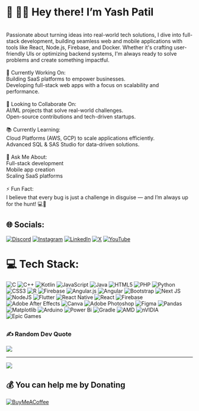 # 💫 👨‍💻 Hey there! I’m Yash Patil
 <br>Passionate about turning ideas into real-world tech solutions, I dive into full-stack development, building seamless web and mobile applications with tools like React, Node.js, Firebase, and Docker. Whether it's crafting user-friendly UIs or optimizing backend systems, I'm always ready to solve problems and create something impactful.<br><br>🔭 Currently Working On:<br>Building SaaS platforms to empower businesses.<br>Developing full-stack web apps with a focus on scalability and performance.<br><br>🤝 Looking to Collaborate On:<br>AI/ML projects that solve real-world challenges.<br>Open-source contributions and tech-driven startups.<br><br>📚 Currently Learning:<br>Cloud Platforms (AWS, GCP) to scale applications efficiently.<br>Advanced SQL & SAS Studio for data-driven solutions.<br><br>💬 Ask Me About:<br>Full-stack development<br>Mobile app creation<br>Scaling SaaS platforms<br><br>⚡ Fun Fact:<br>I believe that every bug is just a challenge in disguise — and I’m always up for the hunt! 💻🚀

## 🌐 Socials:
[![Discord](https://img.shields.io/badge/Discord-%237289DA.svg?logo=discord&logoColor=white)](https://discord.gg/yashpail_ll) [![Instagram](https://img.shields.io/badge/Instagram-%23E4405F.svg?logo=Instagram&logoColor=white)](https://instagram.com/yashpatil_ll) [![LinkedIn](https://img.shields.io/badge/LinkedIn-%230077B5.svg?logo=linkedin&logoColor=white)](https://linkedin.com/in/yashpatil-ll) [![X](https://img.shields.io/badge/X-black.svg?logo=X&logoColor=white)](https://x.com/YashPat08450730) [![YouTube](https://img.shields.io/badge/YouTube-%23FF0000.svg?logo=YouTube&logoColor=white)](https://youtube.com/@PatilsPrime) 

# 💻 Tech Stack:
![C](https://img.shields.io/badge/c-%2300599C.svg?style=for-the-badge&logo=c&logoColor=white) ![C++](https://img.shields.io/badge/c++-%2300599C.svg?style=for-the-badge&logo=c%2B%2B&logoColor=white) ![Kotlin](https://img.shields.io/badge/kotlin-%237F52FF.svg?style=for-the-badge&logo=kotlin&logoColor=white) ![JavaScript](https://img.shields.io/badge/javascript-%23323330.svg?style=for-the-badge&logo=javascript&logoColor=%23F7DF1E) ![Java](https://img.shields.io/badge/java-%23ED8B00.svg?style=for-the-badge&logo=openjdk&logoColor=white) ![HTML5](https://img.shields.io/badge/html5-%23E34F26.svg?style=for-the-badge&logo=html5&logoColor=white) ![PHP](https://img.shields.io/badge/php-%23777BB4.svg?style=for-the-badge&logo=php&logoColor=white) ![Python](https://img.shields.io/badge/python-3670A0?style=for-the-badge&logo=python&logoColor=ffdd54) ![CSS3](https://img.shields.io/badge/css3-%231572B6.svg?style=for-the-badge&logo=css3&logoColor=white) ![R](https://img.shields.io/badge/r-%23276DC3.svg?style=for-the-badge&logo=r&logoColor=white) ![Firebase](https://img.shields.io/badge/firebase-%23039BE5.svg?style=for-the-badge&logo=firebase) ![Angular.js](https://img.shields.io/badge/angular.js-%23E23237.svg?style=for-the-badge&logo=angularjs&logoColor=white) ![Angular](https://img.shields.io/badge/angular-%23DD0031.svg?style=for-the-badge&logo=angular&logoColor=white) ![Bootstrap](https://img.shields.io/badge/bootstrap-%238511FA.svg?style=for-the-badge&logo=bootstrap&logoColor=white) ![Next JS](https://img.shields.io/badge/Next-black?style=for-the-badge&logo=next.js&logoColor=white) ![NodeJS](https://img.shields.io/badge/node.js-6DA55F?style=for-the-badge&logo=node.js&logoColor=white) ![Flutter](https://img.shields.io/badge/Flutter-%2302569B.svg?style=for-the-badge&logo=Flutter&logoColor=white) ![React Native](https://img.shields.io/badge/react_native-%2320232a.svg?style=for-the-badge&logo=react&logoColor=%2361DAFB) ![React](https://img.shields.io/badge/react-%2320232a.svg?style=for-the-badge&logo=react&logoColor=%2361DAFB) ![Firebase](https://img.shields.io/badge/firebase-a08021?style=for-the-badge&logo=firebase&logoColor=ffcd34) ![Adobe After Effects](https://img.shields.io/badge/Adobe%20After%20Effects-9999FF.svg?style=for-the-badge&logo=Adobe%20After%20Effects&logoColor=white) ![Canva](https://img.shields.io/badge/Canva-%2300C4CC.svg?style=for-the-badge&logo=Canva&logoColor=white) ![Adobe Photoshop](https://img.shields.io/badge/adobe%20photoshop-%2331A8FF.svg?style=for-the-badge&logo=adobe%20photoshop&logoColor=white) ![Figma](https://img.shields.io/badge/figma-%23F24E1E.svg?style=for-the-badge&logo=figma&logoColor=white) ![Pandas](https://img.shields.io/badge/pandas-%23150458.svg?style=for-the-badge&logo=pandas&logoColor=white) ![Matplotlib](https://img.shields.io/badge/Matplotlib-%23ffffff.svg?style=for-the-badge&logo=Matplotlib&logoColor=black) ![Arduino](https://img.shields.io/badge/-Arduino-00979D?style=for-the-badge&logo=Arduino&logoColor=white) ![Power Bi](https://img.shields.io/badge/power_bi-F2C811?style=for-the-badge&logo=powerbi&logoColor=black) ![Gradle](https://img.shields.io/badge/Gradle-02303A.svg?style=for-the-badge&logo=Gradle&logoColor=white) ![AMD](https://img.shields.io/badge/AMD-%23000000.svg?style=for-the-badge&logo=amd&logoColor=white) ![nVIDIA](https://img.shields.io/badge/nVIDIA-%2376B900.svg?style=for-the-badge&logo=nVIDIA&logoColor=white) ![Epic Games](https://img.shields.io/badge/epicgames-%23313131.svg?style=for-the-badge&logo=epicgames&logoColor=white)

##


### ✍️ Random Dev Quote
![](https://quotes-github-readme.vercel.app/api?type=horizontal&theme=radical)

---
[![](https://visitcount.itsvg.in/api?id=yashpatil-1&icon=3&color=0)](https://visitcount.itsvg.in)

  ## 💰 You can help me by Donating
  [![BuyMeACoffee](https://img.shields.io/badge/Buy%20Me%20a%20Coffee-ffdd00?style=for-the-badge&logo=buy-me-a-coffee&logoColor=black)](https://buymeacoffee.com/yashpatil1) 



  

